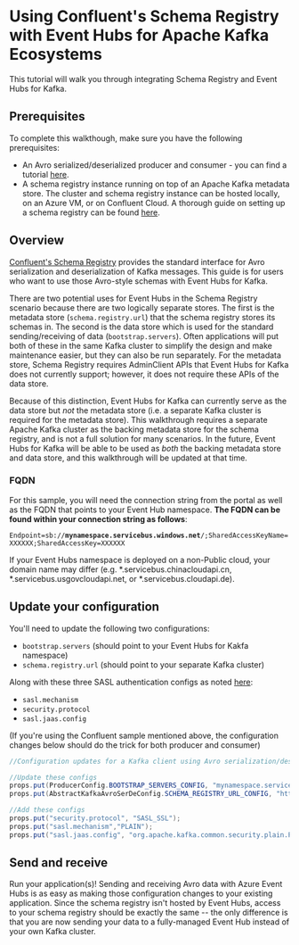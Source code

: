 # Using Confluent's Schema Registry with Event Hubs for Apache Kafka Ecosystems

This tutorial will walk you through integrating Schema Registry and Event Hubs for Kafka.

## Prerequisites

To complete this walkthough, make sure you have the following prerequisites:

* An Avro serialized/deserialized producer and consumer - you can find a tutorial [here](https://github.com/confluentinc/examples/tree/5.1.2-post/clients/avro).
* A schema registry instance running on top of an Apache Kafka metadata store. The cluster and schema registry instance can be hosted locally, on an Azure VM, or on Confluent Cloud. A thorough guide on setting up a schema registry can be found [here](https://docs.confluent.io/current/schema-registry/docs/schema_registry_tutorial.html).

## Overview

[Confluent's Schema Registry](https://docs.confluent.io/current/schema-registry/docs/index.html) provides the standard interface for Avro serialization and deserialization of Kafka messages. This guide is for users who want to use those Avro-style schemas with Event Hubs for Kafka. 

There are two potential uses for Event Hubs in the Schema Registry scenario because there are two logically separate stores. The first is the metadata store (`schema.registry.url`) that the schema registry stores its schemas in. The second is the data store which is used for the standard sending/receiving of data (`bootstrap.servers`). Often applications will put both of these in the same Kafka cluster to simplify the design and make maintenance easier, but they can also be run separately. For the metadata store, Schema Registry requires AdminClient APIs that Event Hubs for Kafka does not currently support; however, it does not require these APIs of the data store.

Because of this distinction, Event Hubs for Kafka can currently serve as the data store but *not* the metadata store (i.e. a separate Kafka cluster is required for the metadata store). This walkthrough requires a separate Apache Kafka cluster as the backing metadata store for the schema registry, and is not a full solution for many scenarios. In the future, Event Hubs for Kafka will be able to be used as *both* the backing metadata store and data store, and this walkthrough will be updated at that time.

### FQDN

For this sample, you will need the connection string from the portal as well as the FQDN that points to your Event Hub namespace. **The FQDN can be found within your connection string as follows**:

`Endpoint=sb://`**`mynamespace.servicebus.windows.net`**`/;SharedAccessKeyName=XXXXXX;SharedAccessKey=XXXXXX`

If your Event Hubs namespace is deployed on a non-Public cloud, your domain name may differ (e.g. \*.servicebus.chinacloudapi.cn, \*.servicebus.usgovcloudapi.net, or \*.servicebus.cloudapi.de).

## Update your configuration

You'll need to update the following two configurations:

* `bootstrap.servers` (should point to your Event Hubs for Kakfa namespace)
* `schema.registry.url` (should point to your separate Kafka cluster)

Along with these three SASL authentication configs as noted [here](../README.md#update-your-kafka-client-configuration):

* `sasl.mechanism`  
* `security.protocol`
* `sasl.jaas.config`

(If you're using the Confluent sample mentioned above, the configuration changes below should do the trick for both producer and consumer)

```java
//Configuration updates for a Kafka client using Avro serialization/deserialization with Event Hubs for Kafka

//Update these configs
props.put(ProducerConfig.BOOTSTRAP_SERVERS_CONFIG, "mynamespace.servicebus.windows.net:9093");
props.put(AbstractKafkaAvroSerDeConfig.SCHEMA_REGISTRY_URL_CONFIG, "http://<YOUR.SCHEMA.REGISTRY.IP.ADDRESS>:8081");

//Add these configs
props.put("security.protocol", "SASL_SSL");
props.put("sasl.mechanism","PLAIN");
props.put("sasl.jaas.config", "org.apache.kafka.common.security.plain.PlainLoginModule required username=\"$ConnectionString\" password=\"Endpoint=sb://mynamespace.servicebus.windows.net/;SharedAccessKeyName=XXXXXX;SharedAccessKey=XXXXXX\";");
```

## Send and receive

Run your application(s)! Sending and receiving Avro data with Azure Event Hubs is as easy as making those configuration changes to your existing application. Since the schema registry isn't hosted by Event Hubs, access to your schema registry should be  exactly the same -- the only difference is that you are now sending your data to a fully-managed Event Hub instead of your own Kafka cluster.
